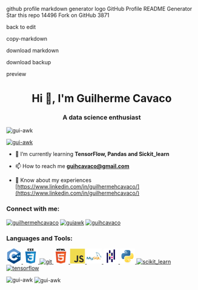 github profile markdown generator logo
GitHub Profile README Generator
Star this repo
14496
Fork on GitHub
3871

back to edit

copy-markdown

download markdown

download backup

preview
<h1 align="center">Hi 👋, I'm Guilherme Cavaco</h1>
<h3 align="center">A data science enthusiast</h3>

<p align="left"> <img src="https://komarev.com/ghpvc/?username=gui-awk&label=Profile%20views&color=0e75b6&style=flat" alt="gui-awk" /> </p>

<p align="left"> <a href="https://github.com/ryo-ma/github-profile-trophy"><img src="https://github-profile-trophy.vercel.app/?username=gui-awk" alt="gui-awk" /></a> </p>

- 🌱 I’m currently learning **TensorFlow, Pandas and Sickit_learn**

- 📫 How to reach me **guihcavaco@gmail.com**

- 📄 Know about my experiences [https://www.linkedin.com/in/guilhermehcavaco/](https://www.linkedin.com/in/guilhermehcavaco/)

<h3 align="left">Connect with me:</h3>
<p align="left">
<a href="https://linkedin.com/in/guilhermehcavaco" target="blank"><img align="center" src="https://raw.githubusercontent.com/rahuldkjain/github-profile-readme-generator/master/src/images/icons/Social/linked-in-alt.svg" alt="guilhermehcavaco" height="30" width="40" /></a>
<a href="https://kaggle.com/guiawk" target="blank"><img align="center" src="https://raw.githubusercontent.com/rahuldkjain/github-profile-readme-generator/master/src/images/icons/Social/kaggle.svg" alt="guiawk" height="30" width="40" /></a>
<a href="https://www.hackerrank.com/guihcavaco" target="blank"><img align="center" src="https://raw.githubusercontent.com/rahuldkjain/github-profile-readme-generator/master/src/images/icons/Social/hackerrank.svg" alt="guihcavaco" height="30" width="40" /></a>
</p>

<h3 align="left">Languages and Tools:</h3>
<p align="left"> <a href="https://www.w3schools.com/cpp/" target="_blank" rel="noreferrer"> <img src="https://raw.githubusercontent.com/devicons/devicon/master/icons/cplusplus/cplusplus-original.svg" alt="cplusplus" width="40" height="40"/> </a> <a href="https://www.w3schools.com/css/" target="_blank" rel="noreferrer"> <img src="https://raw.githubusercontent.com/devicons/devicon/master/icons/css3/css3-original-wordmark.svg" alt="css3" width="40" height="40"/> </a> <a href="https://git-scm.com/" target="_blank" rel="noreferrer"> <img src="https://www.vectorlogo.zone/logos/git-scm/git-scm-icon.svg" alt="git" width="40" height="40"/> </a> <a href="https://www.w3.org/html/" target="_blank" rel="noreferrer"> <img src="https://raw.githubusercontent.com/devicons/devicon/master/icons/html5/html5-original-wordmark.svg" alt="html5" width="40" height="40"/> </a> <a href="https://developer.mozilla.org/en-US/docs/Web/JavaScript" target="_blank" rel="noreferrer"> <img src="https://raw.githubusercontent.com/devicons/devicon/master/icons/javascript/javascript-original.svg" alt="javascript" width="40" height="40"/> </a> <a href="https://www.mysql.com/" target="_blank" rel="noreferrer"> <img src="https://raw.githubusercontent.com/devicons/devicon/master/icons/mysql/mysql-original-wordmark.svg" alt="mysql" width="40" height="40"/> </a> <a href="https://pandas.pydata.org/" target="_blank" rel="noreferrer"> <img src="https://raw.githubusercontent.com/devicons/devicon/2ae2a900d2f041da66e950e4d48052658d850630/icons/pandas/pandas-original.svg" alt="pandas" width="40" height="40"/> </a> <a href="https://www.python.org" target="_blank" rel="noreferrer"> <img src="https://raw.githubusercontent.com/devicons/devicon/master/icons/python/python-original.svg" alt="python" width="40" height="40"/> </a> <a href="https://scikit-learn.org/" target="_blank" rel="noreferrer"> <img src="https://upload.wikimedia.org/wikipedia/commons/0/05/Scikit_learn_logo_small.svg" alt="scikit_learn" width="40" height="40"/> </a> <a href="https://www.tensorflow.org" target="_blank" rel="noreferrer"> <img src="https://www.vectorlogo.zone/logos/tensorflow/tensorflow-icon.svg" alt="tensorflow" width="40" height="40"/> </a> </p>

<p><img align="left" src="https://github-readme-stats.vercel.app/api/top-langs?username=gui-awk&show_icons=true&locale=en&layout=compact" alt="gui-awk" /></p>

<p>&nbsp;<img align="center" src="https://github-readme-stats.vercel.app/api?username=gui-awk&show_icons=true&locale=en" alt="gui-awk" /></p>


